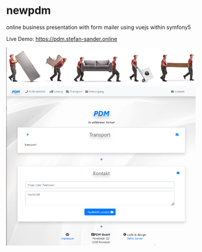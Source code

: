 # newpdm
online business presentation with form mailer using vuejs within symfony5

Live Demo: <a href="https://pdm.stefan-sander.online" target="_blank">https://pdm.stefan-sander.online</a>

![alt text](https://github.com/snoke/newpdm/blob/main/pdm.png?raw=true)
